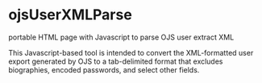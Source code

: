 # ojsUserXMLParse
portable HTML page with Javascript to parse OJS user extract XML

This Javascript-based tool is intended to convert the XML-formatted user export generated by OJS to a tab-delimited format that excludes biographies, encoded passwords, and select other fields.
